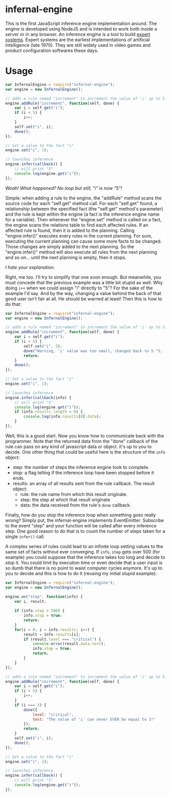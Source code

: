 infernal-engine
===============

This is the first JavaScript inference engine implementation around. The 
engine is developed using NodeJS and is intended to work both inside a 
server or in any browser. An inference engine is a tool to build 
[expert systems](http://en.wikipedia.org/wiki/Expert_system). Expert systems 
are the earliest implementations of artificial intelligence (late 1970). They 
are still widely used in video games and product configuration softwares 
these days. 

Usage
=====

```javascript
var InfernalEngine = require("infernal-engine");
var engine = new InfernalEngine();

// adds a rule named "increment" to increment the value of 'i' up to 5.
engine.addRule("increment", function(self, done) {
	var i = self.get("i");
	if (i < 5) {
		i++;
	}
	self.set("i", i);
	done();
});

// Set a value to the fact "i"
engine.set("i", 1);

// launches inference
engine.infer(callback() {
	// will print "5"
	console.log(engine.get("i"));
});
```

_Woah! What happened? No loop but still, "i" is now "5"!_ 

Simple: when adding a rule to the engine, the "addRule" method scans the 
source code for each "self.get" method call. For each "self.get" found, a 
relationship between the specified fact (the "self.get" method's parameter)
and the rule is kept within the engine (a fact is the inference engine name 
for a variable). Then whenever the "engine.set" method is called on a fact, 
the engine scans the relations table to find each affected rules. If an
affected rule is found, then it is added to the planning. Calling 
"engine.infer()" executes every rules in the current planning. For sure, 
executing the current planning can cause some more facts to be changed. Those
changes are simply added to the next planning. So the "engine.infer()" method
will also execute all rules from the next planning and so on... until the 
next planning is empty, then it stops.

_I hate your explanation._

Right, me too. I'll try to simplify that one soon enough. But meanwhile, you must 
concede that the previous example was a little bit stupid as well. Why doing `i++` 
when we could assign "i" directly to "5"? For the sake of the example I'd say. And by
the way, changing a value behind the back of that good user isn't fair at all. He 
should be warned at least! Then this is how to do that:

```javascript
var InfernalEngine = require("infernal-engine");
var engine = new InfernalEngine();

// adds a rule named "increment" to increment the value of 'i' up to 5.
engine.addRule("increment", function(self, done) {
	var i = self.get("i");
	if (i < 5) {
		self.set("i", 5);
		done("Warning, 'i' value was too small, changed back to 5.");
		return;
	}
	done();
});

// Set a value to the fact "i"
engine.set("i", 1);

// launches inference
engine.infer(callback(info) {
	// will print "5"
	console.log(engine.get("i"));
	if (info.results.length > 0) {
		console.log(info.results[0].data);
	}
});
```

Well, this is a good start. Now you know how to communicate back with the 
programmer. Note that the returned data from the "done" callback of the 
rule can pass on any kind of javascript data or object. it's up to you to 
decide. One other thing that could be useful here is the structure of the 
`info` object:

* step: the number of steps the inference engine took to complete.
* stop: a flag telling if the inference loop have been stopped before it ends.
* results: an array of all results sent from the rule callback. The result object:
	* rule: the rule name from which this result originate.
	* step: the step at which that result originate
	* data: the data received from the rule's `done` callback.
	
Finally, how do you stop the inference loop when something goes really wrong?
Simply put, the infernal-engine implements EventEmitter. Subscribe to the event
"step" and your function will be called after every inference step. One good
reason to do that is to count the number of steps taken for a single `infer()` 
call. 

A complex series of rules could lead to an infinite loop setting values to 
the same set of facts without ever converging. If `info.step` gets over 500 
(for example) you could suppose that the inference takes too long and decide 
to stop it. You could limit by execution time or even decide that a user 
input is so dumb that there is no point to waist computer cycles anymore. 
It's up to you to decide and this is how to do it (reusing my initial stupid 
example):

```javascript
var InfernalEngine = require("infernal-engine");
var engine = new InfernalEngine();

engine.on("step", function(info) {
	var i, result;
	
	if (info.step > 500) {
		info.stop = true;
		return;
	}
	for(i = 0; i < info.results; i++) {
		result = info.results[i];
		if (result.level === "critical") {
			console.error(result.data.text);
			info.stop = true;
			return;
		}
	}
});

// adds a rule named "increment" to increment the value of 'i' up to 5.
engine.addRule("increment", function(self, done) {
	var i = self.get("i");
	if (i < 5) {
		i++;
	}
	if (i === 3) {
		done({
			level: "critical",
			text: "The value of 'i' can never EVER be equal to 3!"
		});
		return;
	}
	self.set("i", i);
	done();
});

// Set a value to the fact "i"
engine.set("i", 1);

// launches inference
engine.infer(callback() {
	// will print "5"
	console.log(engine.get("i"));
});
``` 

